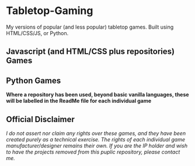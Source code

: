 # Tabletop-Gaming
My versions of popular (and less popular) tabletop games. Built using HTML/CSS/JS, or Python.

## Javascript (and HTML/CSS plus repositories) Games

## Python Games

**Where a repository has been used, beyond basic vanilla languages, these will be labelled in the ReadMe file for each individual game**

## Official Disclaimer
*I do not assert nor claim any rights over these games, and they have been created purely as a technical exercise. The rights of each individual game manufacturer/designer remains their own. If you are the IP holder and wish to have the projects removed from this puplic repository, please contact me.*
